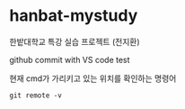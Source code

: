 # hanbat-mystudy
한밭대학교 특강 실습 프로젝트 (전지환)

github commit with VS code test

현재 cmd가 가리키고 있는 위치를 확인하는 명령어 

```
git remote -v
```